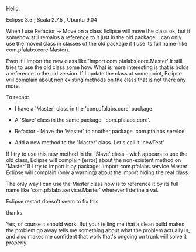 Hello,

Eclipse 3.5 ; Scala 2.7.5 , Ubuntu 9.04

When I use Refactor -> Move on a class Eclipse will move the class ok, but it somehow still remains a reference to it just in the old package. I can only use the moved class in classes of the old package if I use its full name (like com.pfalabs.core.Master). 

Even if I import the new class like 'import com.pfalabs.core.Master' it still tries to use the old class some how.
What is more interesting is that is holds a reference to the old version. If I update the class at some point, Eclipse will complain about non existing methods on the class that is not there any more.

To recap:

- I have a 'Master' class in the 'com.pfalabs.core' package.

- A 'Slave' class in the same package: 'com.pfalabs.core'.

- Refactor - Move the 'Master' to another package 
'com.pfalabs.service' 

- Add a new method to the 'Master' class. Let's call it 'newTest'

If I try to use this new method in the 'Slave' class - wich appears to use the old class, Eclipse will complain (error) about the non-existent method on 'Master'
If I try to import it by package: 'import com.pfalabs.service.Master' Eclipse will complain (only a warning) about the import hiding the real class.

The only way I can use the Master class now is to reference it by its full name like 'com.pfalabs.service.Master' wherever I define a val.

Eclipse restart doesn't seem to fix this

thanks

Yes, of course it should work. But your telling me that a clean build makes the problem go away tells me something about what the problem actually is, and also makes me confident that work that's ongoing on trunk will solve it properly.
